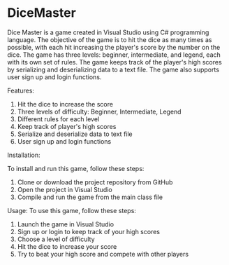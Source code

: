# DiceMaster
Dice Master is a game created in Visual Studio using C# programming language. The objective of the game is to hit the dice as many times as possible, with each hit increasing the player's score by the number on the dice. The game has three levels: beginner, intermediate, and legend, each with its own set of rules. The game keeps track of the player's high scores by serializing and deserializing data to a text file. The game also supports user sign up and login functions.

Features:

  1. Hit the dice to increase the score
  2. Three levels of difficulty: Beginner, Intermediate, Legend
  3. Different rules for each level
  4. Keep track of player's high scores
  5. Serialize and deserialize data to text file
  6. User sign up and login functions
  
Installation:

To install and run this game, follow these steps:

  1. Clone or download the project repository from GitHub
  2. Open the project in Visual Studio
  3. Compile and run the game from the main class file

Usage:
To use this game, follow these steps:

1. Launch the game in Visual Studio
2. Sign up or login to keep track of your high scores
3. Choose a level of difficulty
4. Hit the dice to increase your score
5. Try to beat your high score and compete with other players
